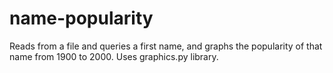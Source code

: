 # name-popularity
Reads from a file and queries a first name, and graphs the popularity of that name from 1900 to 2000. Uses graphics.py library.
